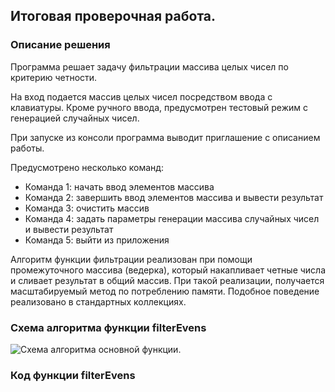 ## Итоговая проверочная работа.

### Описание решения

Программа решает задачу фильтрации массива целых чисел по критерию четности.

На вход подается массив целых чисел посредством ввода с клавиатуры. Кроме ручного ввода, предусмотрен тестовый режим с генерацией случайных чисел.

При запуске из консоли программа выводит приглашение с описанием работы.

Предусмотрено несколько команд:
 - Команда 1: начать ввод элементов массива
 - Команда 2: завершить ввод элементов массива и вывести результат
 - Команда 3: очистить массив
 - Команда 4: задать параметры генерации массива случайных чисел и вывести результат
 - Команда 5: выйти из приложения

Алгоритм функции фильтрации реализован при помощи промежуточного массива (ведерка), который накапливает четные числа и сливает результат в общий массив. При такой реализации, получается масштабируемый метод по потреблению памяти. Подобное поведение реализовано в стандартных коллекциях.

### Схема алгоритма функции filterEvens
![Схема алгоритма основной функции](algorithm-schema.drawio.svg "Схема алгоритма").

### Код функции filterEvens
```C#